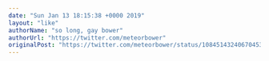 ```yaml
---
date: "Sun Jan 13 18:15:38 +0000 2019"
layout: "like"
authorName: "so long, gay bower"
authorUrl: "https://twitter.com/meteorbower"
originalPost: "https://twitter.com/meteorbower/status/1084514324067045376"
---
```

